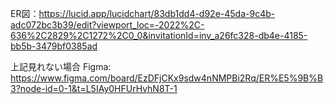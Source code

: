 ER図：https://lucid.app/lucidchart/83db1dd4-d92e-45da-9c4b-adc072bc3b39/edit?viewport_loc=-2022%2C-636%2C2829%2C1272%2C0_0&invitationId=inv_a26fc328-db4e-4185-bb5b-3479bf0385ad

上記見れない場合
Figma: https://www.figma.com/board/EzDFjCKx9sdw4nNMPBi2Rq/ER%E5%9B%B3?node-id=0-1&t=L5IAy0HFUrHvhN8T-1
